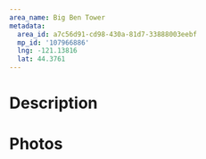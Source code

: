 ```yaml
---
area_name: Big Ben Tower
metadata:
  area_id: a7c56d91-cd98-430a-81d7-33888003eebf
  mp_id: '107966886'
  lng: -121.13816
  lat: 44.3761
---
```

# Description

# Photos

